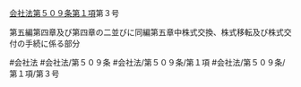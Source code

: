 [会社法第５０９条第１項](会社法＿＿＿＿第５０９条第１項)第３号

第五編第四章及び第四章の二並びに同編第五章中株式交換、株式移転及び株式交付の手続に係る部分


#会社法
#会社法/第５０９条
#会社法/第５０９条/第１項
#会社法/第５０９条/第１項/第３号
